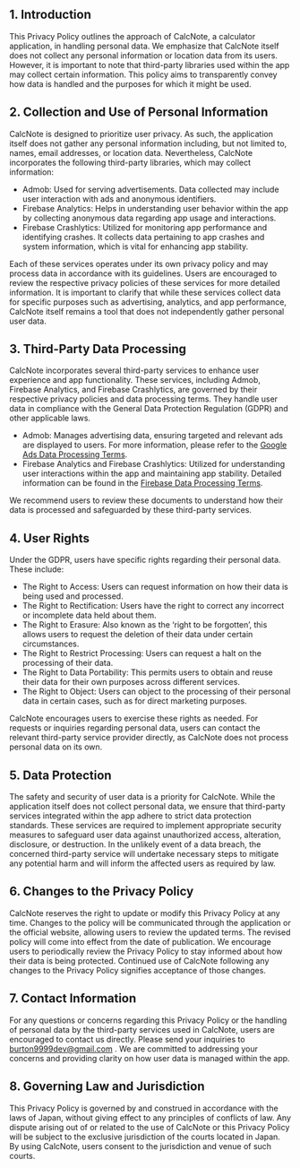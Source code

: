 ## 1. Introduction
This Privacy Policy outlines the approach of CalcNote, a calculator application, in handling personal data. We emphasize that CalcNote itself does not collect any personal information or location data from its users. However, it is important to note that third-party libraries used within the app may collect certain information. This policy aims to transparently convey how data is handled and the purposes for which it might be used.

## 2. Collection and Use of Personal Information
CalcNote is designed to prioritize user privacy. As such, the application itself does not gather any personal information including, but not limited to, names, email addresses, or location data. Nevertheless, CalcNote incorporates the following third-party libraries, which may collect information:

- Admob: Used for serving advertisements. Data collected may include user interaction with ads and anonymous identifiers.
- Firebase Analytics: Helps in understanding user behavior within the app by collecting anonymous data regarding app usage and interactions.
- Firebase Crashlytics: Utilized for monitoring app performance and identifying crashes. It collects data pertaining to app crashes and system information, which is vital for enhancing app stability.  

Each of these services operates under its own privacy policy and may process data in accordance with its guidelines. Users are encouraged to review the respective privacy policies of these services for more detailed information. It is important to clarify that while these services collect data for specific purposes such as advertising, analytics, and app performance, CalcNote itself remains a tool that does not independently gather personal user data.

## 3. Third-Party Data Processing
CalcNote incorporates several third-party services to enhance user experience and app functionality. These services, including Admob, Firebase Analytics, and Firebase Crashlytics, are governed by their respective privacy policies and data processing terms. They handle user data in compliance with the General Data Protection Regulation (GDPR) and other applicable laws.

- Admob: Manages advertising data, ensuring targeted and relevant ads are displayed to users. For more information, please refer to the [Google Ads Data Processing Terms](https://www.google.com/analytics/terms/dpa/dataprocessingamendment_20200816.html).
- Firebase Analytics and Firebase Crashlytics: Utilized for understanding user interactions within the app and maintaining app stability. Detailed information can be found in the [Firebase Data Processing Terms](https://firebase.google.com/terms/data-processing-terms).

We recommend users to review these documents to understand how their data is processed and safeguarded by these third-party services.

## 4. User Rights
Under the GDPR, users have specific rights regarding their personal data. These include:

- The Right to Access: Users can request information on how their data is being used and processed.
- The Right to Rectification: Users have the right to correct any incorrect or incomplete data held about them.
- The Right to Erasure: Also known as the ‘right to be forgotten’, this allows users to request the deletion of their data under certain circumstances.
- The Right to Restrict Processing: Users can request a halt on the processing of their data.
- The Right to Data Portability: This permits users to obtain and reuse their data for their own purposes across different services.
- The Right to Object: Users can object to the processing of their personal data in certain cases, such as for direct marketing purposes.  

CalcNote encourages users to exercise these rights as needed. For requests or inquiries regarding personal data, users can contact the relevant third-party service provider directly, as CalcNote does not process personal data on its own.

## 5. Data Protection
The safety and security of user data is a priority for CalcNote. While the application itself does not collect personal data, we ensure that third-party services integrated within the app adhere to strict data protection standards. These services are required to implement appropriate security measures to safeguard user data against unauthorized access, alteration, disclosure, or destruction. In the unlikely event of a data breach, the concerned third-party service will undertake necessary steps to mitigate any potential harm and will inform the affected users as required by law.

## 6. Changes to the Privacy Policy
CalcNote reserves the right to update or modify this Privacy Policy at any time. Changes to the policy will be communicated through the application or the official website, allowing users to review the updated terms. The revised policy will come into effect from the date of publication. We encourage users to periodically review the Privacy Policy to stay informed about how their data is being protected. Continued use of CalcNote following any changes to the Privacy Policy signifies acceptance of those changes.

## 7. Contact Information
For any questions or concerns regarding this Privacy Policy or the handling of personal data by the third-party services used in CalcNote, users are encouraged to contact us directly. Please send your inquiries to burton9999dev@gmail.com . We are committed to addressing your concerns and providing clarity on how user data is managed within the app.

## 8. Governing Law and Jurisdiction
This Privacy Policy is governed by and construed in accordance with the laws of Japan, without giving effect to any principles of conflicts of law. Any dispute arising out of or related to the use of CalcNote or this Privacy Policy will be subject to the exclusive jurisdiction of the courts located in Japan. By using CalcNote, users consent to the jurisdiction and venue of such courts.







